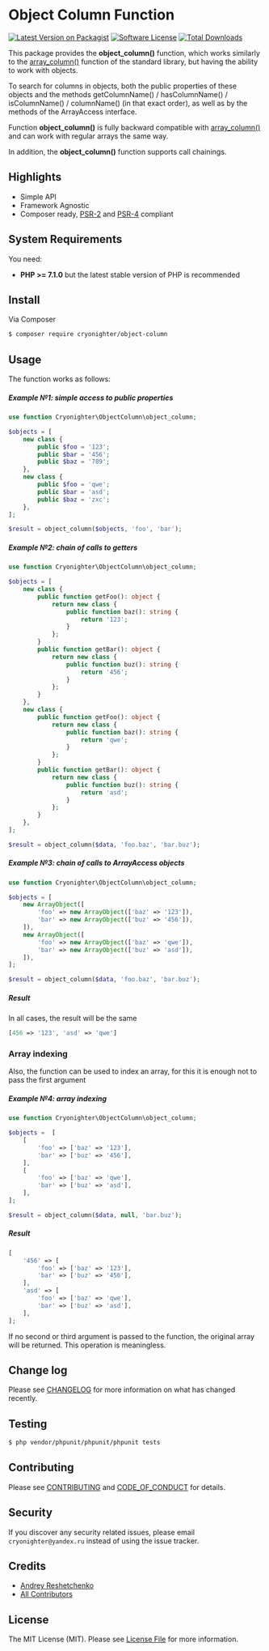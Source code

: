 # Object Column Function

[![Latest Version on Packagist][ico-version]][link-packagist]
[![Software License][ico-license]](LICENSE)
[![Total Downloads][ico-downloads]][link-downloads]
<!-- [![Build Status][ico-travis]][link-travis] -->
<!-- [![Coverage Status][ico-scrutinizer]][link-scrutinizer] -->
<!-- [![Quality Score][ico-code-quality]][link-code-quality] -->

This package provides the **object_column()** function, which works similarly to the [array_column()][array-column]
function of the standard library, but having the ability to work with objects.

To search for columns in objects, both the public properties of these objects and the methods
getColumnName() / hasColumnName() / isColumnName() / columnName() (in that exact order),
as well as by the methods of the ArrayAccess interface.

Function **object_column()** is fully backward compatible with [array_column()][array-column] and can work with regular arrays the same way.

In addition, the **object_column()** function supports call chainings.

## Highlights

- Simple API
- Framework Agnostic
- Composer ready, [PSR-2][] and [PSR-4][] compliant

## System Requirements

You need:

- **PHP >= 7.1.0** but the latest stable version of PHP is recommended

## Install

Via Composer

``` bash
$ composer require cryonighter/object-column
```

## Usage

The function works as follows:

##### Example №1: simple access to public properties

``` php
use function Cryonighter\ObjectColumn\object_column;

$objects = [
    new class {
        public $foo = '123';
        public $bar = '456';
        public $baz = '789';
    },
    new class {
        public $foo = 'qwe';
        public $bar = 'asd';
        public $baz = 'zxc';
    },
];

$result = object_column($objects, 'foo', 'bar');
```

##### Example №2: chain of calls to getters

``` php
use function Cryonighter\ObjectColumn\object_column;

$objects = [
    new class {
        public function getFoo(): object {
            return new class {
                public function baz(): string {
                    return '123';
                }
            };
        }
        public function getBar(): object {
            return new class {
                public function buz(): string {
                    return '456';
                }
            };
        }
    },
    new class {
        public function getFoo(): object {
            return new class {
                public function baz(): string {
                    return 'qwe';
                }
            };
        }
        public function getBar(): object {
            return new class {
                public function buz(): string {
                    return 'asd';
                }
            };
        }
    },
];

$result = object_column($data, 'foo.baz', 'bar.buz');
```

##### Example №3: chain of calls to ArrayAccess objects

``` php
use function Cryonighter\ObjectColumn\object_column;

$objects = [
    new ArrayObject([
        'foo' => new ArrayObject(['baz' => '123']),
        'bar' => new ArrayObject(['buz' => '456']),
    ]),
    new ArrayObject([
        'foo' => new ArrayObject(['baz' => 'qwe']),
        'bar' => new ArrayObject(['buz' => 'asd']),
    ]),
];

$result = object_column($data, 'foo.baz', 'bar.buz');
```

##### Result

In all cases, the result will be the same

``` php
[456 => '123', 'asd' => 'qwe']
```

### Array indexing

Also, the function can be used to index an array, for this it is enough not to pass the first argument

##### Example №4: array indexing

``` php
use function Cryonighter\ObjectColumn\object_column;

$objects =  [
    [
        'foo' => ['baz' => '123'],
        'bar' => ['buz' => '456'],
    ],
    [
        'foo' => ['baz' => 'qwe'],
        'bar' => ['buz' => 'asd'],
    ],
];

$result = object_column($data, null, 'bar.buz');
```

##### Result

``` php
[
    '456' => [
        'foo' => ['baz' => '123'],
        'bar' => ['buz' => '456'],
    ],
    'asd' => [
        'foo' => ['baz' => 'qwe'],
        'bar' => ['buz' => 'asd'],
    ],
];
```

If no second or third argument is passed to the function, the original array will be returned.
This operation is meaningless.

## Change log

Please see [CHANGELOG](CHANGELOG.md) for more information on what has changed recently.

## Testing

``` bash
$ php vendor/phpunit/phpunit/phpunit tests
```

## Contributing

Please see [CONTRIBUTING](CONTRIBUTING.md) and [CODE_OF_CONDUCT](CODE_OF_CONDUCT.md) for details.

## Security

If you discover any security related issues, please email `cryonighter@yandex.ru` instead of using the issue tracker.

## Credits

- [Andrey Reshetchenko][link-author]
- [All Contributors][link-contributors]

## License

The MIT License (MIT). Please see [License File](LICENSE) for more information.

[array-column]: https://www.php.net/manual/en/function.array-column.php

[PSR-2]: http://www.php-fig.org/psr/psr-2/
[PSR-4]: http://www.php-fig.org/psr/psr-4/

[ico-version]: https://img.shields.io/packagist/v/cryonighter/object-column.svg?style=flat-square
[ico-license]: https://img.shields.io/badge/license-MIT-brightgreen.svg?style=flat-square
[ico-travis]: https://img.shields.io/travis/cryonighter/object-column/master.svg?style=flat-square
[ico-scrutinizer]: https://img.shields.io/scrutinizer/coverage/g/cryonighter/object-column.svg?style=flat-square
[ico-code-quality]: https://img.shields.io/scrutinizer/g/cryonighter/object-column.svg?style=flat-square
[ico-downloads]: https://img.shields.io/packagist/dt/cryonighter/object-column.svg?style=flat-square

[link-packagist]: https://packagist.org/packages/cryonighter/object-column
[link-travis]: https://travis-ci.org/cryonighter/object-column
[link-scrutinizer]: https://scrutinizer-ci.com/g/cryonighter/object-column/code-structure
[link-code-quality]: https://scrutinizer-ci.com/g/cryonighter/object-column
[link-downloads]: https://packagist.org/packages/cryonighter/object-column
[link-author]: https://github.com/cryonighter
[link-contributors]: ../../contributors
